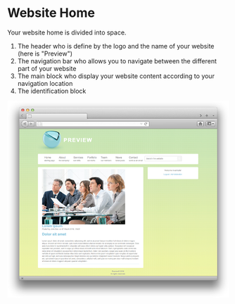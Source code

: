 # Website Home

Your website home is divided into space.

1. The header who is define by the logo and the name of your website (here is "Preview")
2. The navigation bar who allows you to navigate between the different part of your website
3. The main block who display your website content according to your navigation location  
4. The identification block

![](post-news-04.png)
